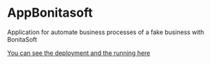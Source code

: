 # AppBonitasoft
Application for automate business processes of a fake business  with BonitaSoft

<a href="https://www.youtube.com/watch?v=https://www.youtube.com/watch?v=afv3EkadIHI">You can see the deployment and the running here</a>


